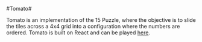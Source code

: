 #Tomato#

Tomato is an implementation of the 15 Puzzle, where the objective is to slide the tiles across a 4x4 grid into a configuration where the numbers are ordered. Tomato is built on React and can be played [here](http://tomato-slider.herokuapp.com/).



